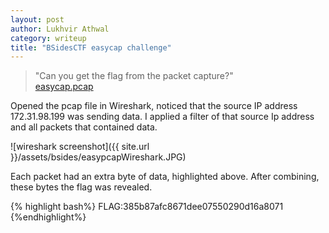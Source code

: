 ```yaml
---
layout: post
author: Lukhvir Athwal
category: writeup
title: "BSidesCTF easycap challenge"
---
```



> "Can you get the flag from the packet capture?"<br>
[easycap.pcap]({{[https://scoreboard.ctf.bsidessf.com/attachment/5e1cb4ad2dd6aef750654f5377d9e67ed2732b97fe64d56e0603242c4b87d921}})


Opened the pcap file in Wireshark, noticed that the source IP address 172.31.98.199  was sending data. I applied a filter of that source Ip address and all packets that contained data.

![wireshark screenshot]({{ site.url }}/assets/bsides/easypcapWireshark.JPG)

Each packet had an extra byte of data, highlighted above. After combining, these bytes the flag was revealed.

{% highlight bash%}
FLAG:385b87afc8671dee07550290d16a8071
{%endhighlight%}
